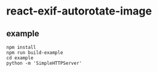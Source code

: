 # react-exif-autorotate-image

## example
```
npm install
npm run build-example
cd example
python -m 'SimpleHTTPServer'
```
